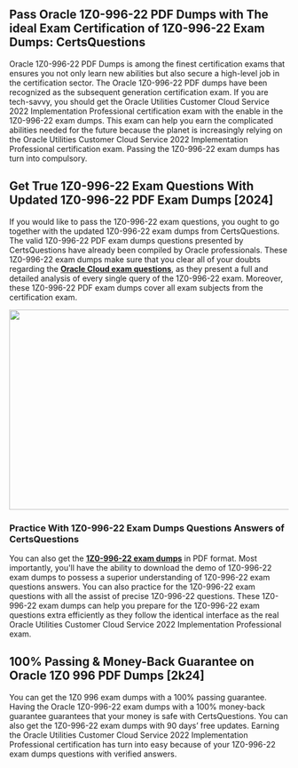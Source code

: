 <h2>Pass Oracle 1Z0-996-22 PDF Dumps with The ideal Exam Certification of 1Z0-996-22 Exam Dumps: CertsQuestions</h2>
<p>Oracle 1Z0-996-22 PDF Dumps is among the finest certification exams that ensures you not only learn new abilities but also secure a high-level job in the certification sector. The Oracle 1Z0-996-22 PDF dumps have been recognized as the subsequent generation certification exam. If you are tech-savvy, you should get the Oracle Utilities Customer Cloud Service 2022 Implementation Professional certification exam with the enable in the 1Z0-996-22 exam dumps. This exam can help you earn the complicated abilities needed for the future because the planet is increasingly relying on the Oracle Utilities Customer Cloud Service 2022 Implementation Professional certification exam. Passing the 1Z0-996-22 exam dumps has turn into compulsory.</p>
<h2>Get True 1Z0-996-22 Exam Questions With Updated 1Z0-996-22 PDF Exam Dumps [2024]</h2>
<p>If you would like to pass the 1Z0-996-22 exam questions, you ought to go together with the updated 1Z0-996-22 exam dumps from CertsQuestions. The valid 1Z0-996-22 PDF exam dumps questions presented by CertsQuestions have already been compiled by Oracle professionals. These 1Z0-996-22 exam dumps make sure that you clear all of your doubts regarding the <strong><a href="https://www.certsquestions.com/oracle-cloud-certification.html">Oracle Cloud exam questions</a></strong>, as they present a full and detailed analysis of every single query of the 1Z0-996-22 exam. Moreover, these 1Z0-996-22 PDF exam dumps cover all exam subjects from the certification exam.</p>
<p><img style="display: block; margin-left: auto; margin-right: auto;" src="https://i.imgur.com/53zZ4Bb.png" alt="" width="720" height="360" /></p>
<h3>Practice With 1Z0-996-22 Exam Dumps Questions Answers of CertsQuestions</h3>
<p>You can also get the <a href="https://www.certsquestions.com/1Z0-996-22-pdf-dumps.html"><strong>1Z0-996-22 exam dumps</strong></a> in PDF format. Most importantly, you'll have the ability to download the demo of 1Z0-996-22 exam dumps to possess a superior understanding of 1Z0-996-22 exam questions answers. You can also practice for the 1Z0-996-22 exam questions with all the assist of precise 1Z0-996-22 questions. These 1Z0-996-22 exam dumps can help you prepare for the 1Z0-996-22 exam questions extra efficiently as they follow the identical interface as the real Oracle Utilities Customer Cloud Service 2022 Implementation Professional exam.</p>
<h2>100% Passing &amp; Money-Back Guarantee on Oracle 1Z0 996 PDF Dumps [2k24]</h2>
<p>You can get the 1Z0 996 exam dumps with a 100% passing guarantee. Having the Oracle 1Z0-996-22 exam dumps with a 100% money-back guarantee guarantees that your money is safe with CertsQuestions. You can also get the 1Z0-996-22 exam dumps with 90 days&rsquo; free updates. Earning the Oracle Utilities Customer Cloud Service 2022 Implementation Professional certification has turn into easy because of your 1Z0-996-22 exam dumps questions with verified answers.</p>
